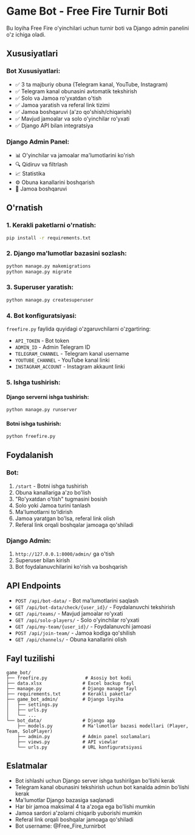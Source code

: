 # Game Bot - Free Fire Turnir Boti

Bu loyiha Free Fire o'yinchilari uchun turnir boti va Django admin panelini o'z ichiga oladi.

## Xususiyatlari

### Bot Xususiyatlari:
- ✅ 3 ta majburiy obuna (Telegram kanal, YouTube, Instagram)
- ✅ Telegram kanal obunasini avtomatik tekshirish
- ✅ Solo va Jamoa ro'yxatdan o'tish
- ✅ Jamoa yaratish va referal link tizimi
- ✅ Jamoa boshqaruvi (a'zo qo'shish/chiqarish)
- ✅ Mavjud jamoalar va solo o'yinchilar ro'yxati
- ✅ Django API bilan integratsiya

### Django Admin Panel:
- 📊 O'yinchilar va jamoalar ma'lumotlarini ko'rish
- 🔍 Qidiruv va filtrlash
- 📈 Statistika
- ⚙️ Obuna kanallarini boshqarish
- 👥 Jamoa boshqaruvi

## O'rnatish

### 1. Kerakli paketlarni o'rnatish:
```bash
pip install -r requirements.txt
```

### 2. Django ma'lumotlar bazasini sozlash:
```bash
python manage.py makemigrations
python manage.py migrate
```

### 3. Superuser yaratish:
```bash
python manage.py createsuperuser
```

### 4. Bot konfiguratsiyasi:
`freefire.py` faylida quyidagi o'zgaruvchilarni o'zgartiring:
- `API_TOKEN` - Bot token
- `ADMIN_ID` - Admin Telegram ID
- `TELEGRAM_CHANNEL` - Telegram kanal username
- `YOUTUBE_CHANNEL` - YouTube kanal linki
- `INSTAGRAM_ACCOUNT` - Instagram akkaunt linki

### 5. Ishga tushirish:

#### Django serverni ishga tushirish:
```bash
python manage.py runserver
```

#### Botni ishga tushirish:
```bash
python freefire.py
```

## Foydalanish

### Bot:
1. `/start` - Botni ishga tushirish
2. Obuna kanallariga a'zo bo'lish
3. "Ro'yxatdan o'tish" tugmasini bosish
4. Solo yoki Jamoa turini tanlash
5. Ma'lumotlarni to'ldirish
6. Jamoa yaratgan bo'lsa, referal link olish
7. Referal link orqali boshqalar jamoaga qo'shiladi

### Django Admin:
1. `http://127.0.0.1:8000/admin/` ga o'tish
2. Superuser bilan kirish
3. Bot foydalanuvchilarini ko'rish va boshqarish

## API Endpoints

- `POST /api/bot-data/` - Bot ma'lumotlarini saqlash
- `GET /api/bot-data/check/{user_id}/` - Foydalanuvchi tekshirish
- `GET /api/teams/` - Mavjud jamoalar ro'yxati
- `GET /api/solo-players/` - Solo o'yinchilar ro'yxati
- `GET /api/my-team/{user_id}/` - Foydalanuvchi jamoasi
- `POST /api/join-team/` - Jamoa kodiga qo'shilish
- `GET /api/channels/` - Obuna kanallarini olish

## Fayl tuzilishi

```
game_bot/
├── freefire.py              # Asosiy bot kodi
├── data.xlsx               # Excel backup fayl
├── manage.py               # Django manage fayl
├── requirements.txt        # Kerakli paketlar
├── game_bot_admin/         # Django loyiha
│   ├── settings.py
│   ├── urls.py
│   └── ...
└── bot_data/               # Django app
    ├── models.py           # Ma'lumotlar bazasi modellari (Player, Team, SoloPlayer)
    ├── admin.py            # Admin panel sozlamalari
    ├── views.py            # API viewlar
    └── urls.py             # URL konfiguratsiyasi
```

## Eslatmalar

- Bot ishlashi uchun Django server ishga tushirilgan bo'lishi kerak
- Telegram kanal obunasini tekshirish uchun bot kanalda admin bo'lishi kerak
- Ma'lumotlar Django bazasiga saqlanadi
- Har bir jamoa maksimal 4 ta a'zoga ega bo'lishi mumkin
- Jamoa sardori a'zolarni chiqarib yuborishi mumkin
- Referal link orqali boshqalar jamoaga qo'shiladi
- Bot username: @Free_Fire_turnirbot
